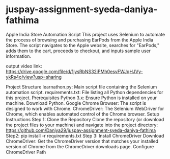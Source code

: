 # juspay-assignment-syeda-daniya-fathima

Apple India Store Automation Script
This project uses Selenium to automate the process of browsing and purchasing EarPods from the Apple India Store. The script navigates to the Apple website, searches for "EarPods," adds them to the cart, proceeds to checkout, and inputs sample user information.

output video link: https://drive.google.com/file/d/1jysRbNS32iPMh0esvFWJqHJVy-ykRs4o/view?usp=sharing

Project Structure
learnathon.py: Main script file containing the Selenium automation script.
requirements.txt: File listing all Python dependencies for this project.
Prerequisites
Python 3.x: Ensure Python is installed on your machine. Download Python.
Google Chrome Browser: The script is designed to work with Chrome.
ChromeDriver: The Selenium WebDriver for Chrome, which enables automated control of the Chrome browser.
Setup Instructions
Step 1: Clone the Repository
Clone the repository (or download the project files to your machine) and navigate into the project directory:
https://github.com/Daniya29/juspay-assignment-syeda-daniya-fathima
Step2:
pip install -r requirements.txt
Step 3: Install ChromeDriver
Download ChromeDriver: Get the ChromeDriver version that matches your installed version of Chrome from the ChromeDriver downloads page.
Configure ChromeDriver Path

